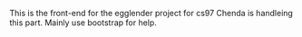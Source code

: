 This is the front-end for the egglender project for cs97
Chenda is handleing this part.
Mainly use bootstrap for help.
